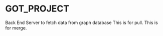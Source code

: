 # GOT_PROJECT
Back End Server to fetch data from graph database
This is for pull.
This is for merge.
